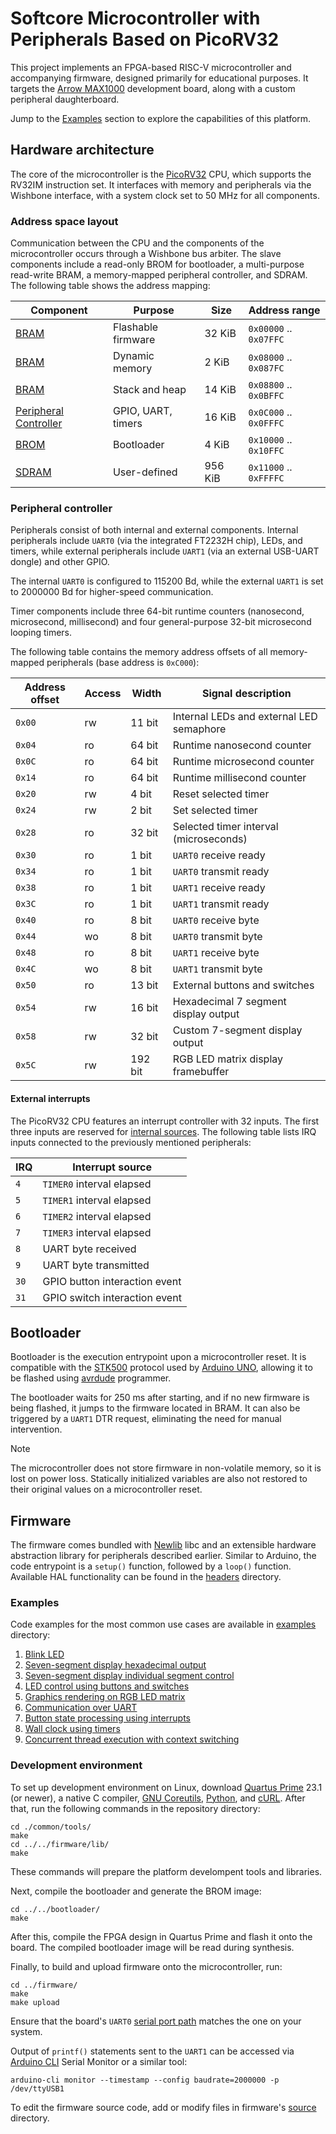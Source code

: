 # Softcore Microcontroller with Peripherals Based on PicoRV32

This project implements an FPGA-based RISC-V microcontroller and accompanying firmware, designed primarily for educational purposes. It targets the [Arrow MAX1000](https://www.arrow.com/en/campaigns/max1000) development board, along with a custom peripheral daughterboard.

Jump to the [Examples](#examples) section to explore the capabilities of this platform.

## Hardware architecture

The core of the microcontroller is the [PicoRV32](https://github.com/YosysHQ/picorv32) CPU, which supports the RV32IM instruction set. It interfaces with memory and peripherals via the Wishbone interface, with a system clock set to 50 MHz for all components.

### Address space layout

Communication between the CPU and the components of the microcontroller occurs through a Wishbone bus arbiter. The slave components include a read-only BROM for bootloader, a multi-purpose read-write BRAM, a memory-mapped peripheral controller, and SDRAM. The following table shows the address mapping:

| Component                                           | Purpose            | Size    | Address range          |
| --------------------------------------------------- | ------------------ | ------- | ---------------------- |
| [BRAM](./FPGA/src/memory_bram.vhd)                  | Flashable firmware | 32 KiB  | `0x00000` .. `0x07FFC` |
| [BRAM](./FPGA/src/memory_bram.vhd)                  | Dynamic memory     | 2 KiB   | `0x08000` .. `0x087FC` |
| [BRAM](./FPGA/src/memory_bram.vhd)                  | Stack and heap     | 14 KiB  | `0x08800` .. `0x0BFFC` |
| [Peripheral Controller](./FPGA/src/peripherals.vhd) | GPIO, UART, timers | 16 KiB  | `0x0C000` .. `0x0FFFC` |
| [BROM](./FPGA/src/memory_brom.vhd)                  | Bootloader         | 4 KiB   | `0x10000` .. `0x10FFC` |
| [SDRAM](./FPGA/ip/sdram.v)                          | User-defined       | 956 KiB | `0x11000` .. `0xFFFFC` |

### Peripheral controller

Peripherals consist of both internal and external components. Internal peripherals include `UART0` (via the integrated FT2232H chip), LEDs, and timers, while external peripherals include `UART1` (via an external USB-UART dongle) and other GPIO.

The internal `UART0` is configured to 115200 Bd, while the external `UART1` is set to 2000000 Bd for higher-speed communication.

Timer components include three 64-bit runtime counters (nanosecond, microsecond, millisecond) and four general-purpose 32-bit microsecond looping timers.

The following table contains the memory address offsets of all memory-mapped peripherals (base address is `0xC000`):

| Address offset | Access | Width   | Signal description                       |
| -------------- | ------ | ------- | ---------------------------------------- |
| `0x00`         | rw     | 11 bit  | Internal LEDs and external LED semaphore |
| `0x04`         | ro     | 64 bit  | Runtime nanosecond counter               |
| `0x0C`         | ro     | 64 bit  | Runtime microsecond counter              |
| `0x14`         | ro     | 64 bit  | Runtime millisecond counter              |
| `0x20`         | rw     | 4 bit   | Reset selected timer                     |
| `0x24`         | rw     | 2 bit   | Set selected timer                       |
| `0x28`         | ro     | 32 bit  | Selected timer interval (microseconds)   |
| `0x30`         | ro     | 1 bit   | `UART0` receive ready                    |
| `0x34`         | ro     | 1 bit   | `UART0` transmit ready                   |
| `0x38`         | ro     | 1 bit   | `UART1` receive ready                    |
| `0x3C`         | ro     | 1 bit   | `UART1` transmit ready                   |
| `0x40`         | ro     | 8 bit   | `UART0` receive byte                     |
| `0x44`         | wo     | 8 bit   | `UART0` transmit byte                    |
| `0x48`         | ro     | 8 bit   | `UART1` receive byte                     |
| `0x4C`         | wo     | 8 bit   | `UART1` transmit byte                    |
| `0x50`         | ro     | 13 bit  | External buttons and switches            |
| `0x54`         | rw     | 16 bit  | Hexadecimal 7 segment display output     |
| `0x58`         | rw     | 32 bit  | Custom 7-segment display output          |
| `0x5C`         | rw     | 192 bit | RGB LED matrix display framebuffer       |

#### External interrupts

The PicoRV32 CPU features an interrupt controller with 32 inputs. The first three inputs are reserved for [internal sources](https://github.com/YosysHQ/picorv32?tab=readme-ov-file#custom-instructions-for-irq-handling). The following table lists IRQ inputs connected to the previously mentioned peripherals:

| IRQ  | Interrupt source              |
| ---- | ----------------------------- |
| `4`  | `TIMER0` interval elapsed     |
| `5`  | `TIMER1` interval elapsed     |
| `6`  | `TIMER2` interval elapsed     |
| `7`  | `TIMER3` interval elapsed     |
| `8`  | UART byte received            |
| `9`  | UART byte transmitted         |
| `30` | GPIO button interaction event |
| `31` | GPIO switch interaction event |

## Bootloader

Bootloader is the execution entrypoint upon a microcontroller reset. It is compatible with the [STK500](https://ww1.microchip.com/downloads/en/DeviceDoc/doc1925.pdf) protocol used by [Arduino UNO](https://docs.arduino.cc/hardware/uno-rev3/), allowing it to be flashed using [avrdude](https://github.com/avrdudes/avrdude) programmer.

The bootloader waits for 250 ms after starting, and if no new firmware is being flashed, it jumps to the firmware located in BRAM. It can also be triggered by a `UART1` DTR request, eliminating the need for manual intervention.

> [!NOTE]
> The microcontroller does not store firmware in non-volatile memory, so it is lost on power loss.
> Statically initialized variables are also not restored to their original values on a microcontroller reset.

## Firmware

The firmware comes bundled with [Newlib](https://sourceware.org/newlib/) libc and an extensible hardware abstraction library for peripherals described earlier. Similar to Arduino, the code entrypoint is a `setup()` function, followed by a `loop()` function. Available HAL functionality can be found in the [headers](./firmware/include/hal/) directory.

### Examples

Code examples for the most common use cases are available in [examples](./firmware/) directory:

1. [Blink LED](./firmware/examples/01_blink_led.c)
2. [Seven-segment display hexadecimal output](./firmware/examples/02_seven_segm_hex.c)
3. [Seven-segment display individual segment control](./firmware/examples/03_seven_segm_custom.c)
4. [LED control using buttons and switches](./firmware/examples/04_buttons_and_switches.c)
5. [Graphics rendering on RGB LED matrix](./firmware/examples/05_rgb_led_matrix.c)
6. [Communication over UART](./firmware/examples/06_uart_send_characters.c)
7. [Button state processing using interrupts](./firmware/examples/07_interrupt_handlers.c)
8. [Wall clock using timers](./firmware/examples/08_timers.c)
9. [Concurrent thread execution with context switching](./firmware/examples/09_concurrent_threads.c)

### Development environment

To set up development environment on Linux, download [Quartus Prime](https://www.intel.com/content/www/us/en/products/details/fpga/development-tools/quartus-prime.html) 23.1 (or newer), a native C compiler, [GNU Coreutils](https://www.gnu.org/s/coreutils/), [Python](https://www.python.org/), and [cURL](https://curl.se/). After that, run the following commands in the repository directory:

```shell
cd ./common/tools/
make
cd ../../firmware/lib/
make
```

These commands will prepare the platform develompent tools and libraries.

Next, compile the bootloader and generate the BROM image:

```shell
cd ../../bootloader/
make
```

After this, compile the FPGA design in Quartus Prime and flash it onto the board. The compiled bootloader image will be read during synthesis.

Finally, to build and upload firmware onto the microcontroller, run:

```shell
cd ../firmware/
make
make upload
```

Ensure that the board's `UART0` [serial port path](./firmware/Makefile#L7) matches the one on your system.

Output of `printf()` statements sent to the `UART1` can be accessed via [Arduino CLI](https://www.arduino.cc/pro/software-pro-cli/) Serial Monitor or a similar tool:

```shell
arduino-cli monitor --timestamp --config baudrate=2000000 -p /dev/ttyUSB1
```

To edit the firmware source code, add or modify files in firmware's [source](./firmware/src/) directory.
